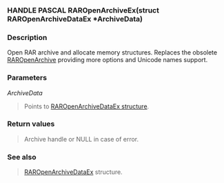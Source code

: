 <!DOCTYPE HTML PUBLIC "-//W3C//DTD HTML 4.01 Transitional//EN">
<html>

<head>
<title>UnRAR.dll Manual</title>
</head>

<body>

<h3>HANDLE PASCAL RAROpenArchiveEx(struct RAROpenArchiveDataEx *ArchiveData)</h3>

<h3>Description</h3>
<p>Open RAR archive and allocate memory structures. Replaces the obsolete
<a href="RAROpenArchive.md">RAROpenArchive</a> providing more options
and Unicode names support.
</p>

<h3>Parameters</h3>

<i>ArchiveData</i>
<blockquote>
Points to <a href="RAROpenArchiveDataEx.md">RAROpenArchiveDataEx structure</a>.
</blockquote>

<h3>Return values</h3>
<blockquote>
Archive handle or NULL in case of error.
</blockquote>

<h3>See also</h3>
<blockquote>
  <a href="RAROpenArchiveDataEx.md">RAROpenArchiveDataEx</a> structure.
</blockquote>


</body>

</html>
